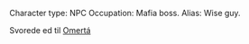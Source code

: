 Character type: NPC
Occupation: Mafia boss.
Alias: Wise guy.

Svorede ed til [Omertá](https://en.wikipedia.org/wiki/Omert%C3%A0 ) 
